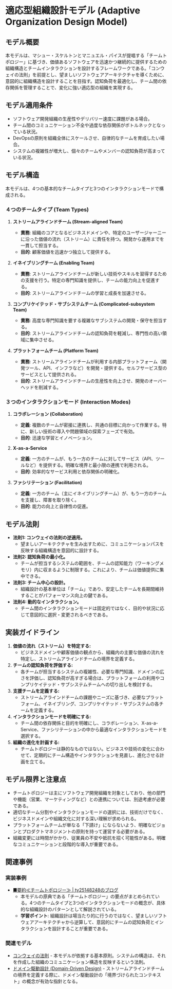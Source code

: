 # 適応型組織設計モデル (Adaptive Organization Design Model)

## モデル概要
本モデルは、マシュー・スケルトンとマニュエル・パイスが提唱する「チームトポロジー」に基づき、価値あるソフトウェアを迅速かつ継続的に提供するための組織構造とチームインタラクションを設計するフレームワークである。「コンウェイの法則」を前提とし、望ましいソフトウェアアーキテクチャを導くために、意図的に組織構造を設計することを目指す。認知負荷を最適化し、チーム間の依存関係を管理することで、変化に強い適応型の組織を実現する。

## モデル適用条件
- ソフトウェア開発組織の生産性やデリバリー速度に課題がある場合。
- チーム間のコミュニケーション不全や過度な依存関係がボトルネックとなっている状況。
- DevOpsの原則を組織全体にスケールさせ、自律的なチームを育成したい場合。
- システムの複雑性が増大し、個々のチームやメンバーの認知負荷が高まっている状況。

## モデル構造
本モデルは、4つの基本的なチームタイプと3つのインタラクションモードで構成される。

### ４つのチームタイプ (Team Types)
1.  **ストリームアラインドチーム (Stream-aligned Team)**
    -   **責務**: 組織のコアとなるビジネスドメインや、特定のユーザージャーニーに沿った価値の流れ（ストリーム）に責任を持つ。開発から運用までを一貫して担当する。
    -   **目的**: 顧客価値を迅速かつ独立して提供する。

2.  **イネイブリングチーム (Enabling Team)**
    -   **責務**: ストリームアラインドチームが新しい技術やスキルを習得するための支援を行う。特定の専門知識を提供し、チームの能力向上を促進する。
    -   **目的**: ストリームアラインドチームの学習と成長を加速させる。

3.  **コンプリケイテッド・サブシステムチーム (Complicated-subsystem Team)**
    -   **責務**: 高度な専門知識を要する複雑なサブシステムの開発・保守を担当する。
    -   **目的**: ストリームアラインドチームの認知負荷を軽減し、専門性の高い領域に集中させる。

4.  **プラットフォームチーム (Platform Team)**
    -   **責務**: ストリームアラインドチームが利用する内部プラットフォーム（開発ツール、API、インフラなど）を開発・提供する。セルフサービス型のサービスとして提供される。
    -   **目的**: ストリームアラインドチームの生産性を向上させ、開発のオーバーヘッドを削減する。

### ３つのインタラクションモード (Interaction Modes)
1.  **コラボレーション (Collaboration)**
    -   **定義**: 複数のチームが密接に連携し、共通の目標に向かって作業する。特に、新しい技術の導入や問題領域の探索フェーズで有効。
    -   **目的**: 迅速な学習とイノベーション。

2.  **X-as-a-Service**
    -   **定義**: 一方のチームが、もう一方のチームに対してサービス（API、ツールなど）を提供する。明確な境界と最小限の連携で利用される。
    -   **目的**: 効率的なサービス利用と依存関係の明確化。

3.  **ファシリテーション (Facilitation)**
    -   **定義**: 一方のチーム（主にイネイブリングチーム）が、もう一方のチームを支援し、障害を取り除く。
    -   **目的**: 能力の向上と自律性の促進。

## モデル法則
- **法則1: コンウェイの法則の逆適用。**
  -   望ましいアーキテクチャを生み出すために、コミュニケーションパスを反映する組織構造を意図的に設計する。
- **法則2: 認知負荷の最小化。**
  -   チームが担当するシステムの範囲を、チームの認知能力（ワーキングメモリ）内に収まるように制限する。これにより、チームは価値提供に集中できる。
- **法則3: チーム中心の設計。**
  -   組織設計の基本単位は「チーム」であり、安定したチームを長期間維持することがパフォーマンス向上の鍵である。
- **法則4: 動的なインタラクション。**
  -   チーム間のインタラクションモードは固定的ではなく、目的や状況に応じて意図的に選択・変更されるべきである。

## 実装ガイドライン
1.  **価値の流れ（ストリーム）を特定する:**
    -   ビジネスドメインや顧客価値の観点から、組織内の主要な価値の流れを特定し、ストリームアラインドチームの境界を定義する。
2.  **チームの認知負荷を評価する:**
    -   各チームが担当するシステムの複雑性、必要な専門知識、ドメインの広さを評価し、認知負荷が高すぎる場合は、プラットフォームの利用やコンプリケイテッド・サブシステムチームへの切り出しを検討する。
3.  **支援チームを定義する:**
    -   ストリームアラインドチームの課題やニーズに基づき、必要なプラットフォーム、イネイブリング、コンプリケイテッド・サブシステムの各チームを定義する。
4.  **インタラクションモードを明確にする:**
    -   チーム間の依存関係と目的を明確にし、コラボレーション、X-as-a-Service、ファシリテーションの中から最適なインタラクションモードを選択する。
5.  **組織の進化を計画する:**
    -   チームトポロジーは静的なものではない。ビジネスや技術の変化に合わせて、定期的にチーム構造やインタラクションを見直し、進化させる計画を立てる。

## モデル限界と注意点
- チームトポロジーは主にソフトウェア開発組織を対象としており、他の部門や機能（営業、マーケティングなど）との連携については、別途考慮が必要である。
- 適切なチーム分割やインタラクションモードの選択には、技術だけでなく、ビジネスドメインや組織文化に対する深い理解が求められる。
- プラットフォームチームが単なる「下請け」にならないよう、明確なビジョンとプロダクトマネジメントの原則を持って運営する必要がある。
- 組織変更には時間がかかり、従業員の不安や抵抗を招く可能性がある。明確なコミュニケーションと段階的な導入が重要である。

## 関連事例

### 実装事例
- [■要約≪チームトポロジー≫ | ty25148248のブログ](https://ty25148248.hatenablog.com/entry/2024/10/14/101358)
  -   本モデルの原典である「チームトポロジー」の要点がまとめられている。4つのチームタイプと3つのインタラクションモードの概念が、具体的な組織設計のパターンとして解説されている。
  -   **学習ポイント**: 組織設計は場当たり的に行うのではなく、望ましいソフトウェアアーキテクチャから逆算して、意図的にチームの認知負荷とインタラクションを設計することが重要である。

### 関連モデル
- [コンウェイの法則](https://ja.wikipedia.org/wiki/%E3%82%B3%E3%83%B3%E3%82%A6%E3%82%A7%E3%82%A4%E3%81%AE%E6%B3%95%E5%89%87) - 本モデルが依拠する基本原則。システムの構造は、それを作成した組織のコミュニケーション構造を反映するという法則。
- [ドメイン駆動設計 (Domain-Driven Design)](https://ja.wikipedia.org/wiki/%E3%83%89%E3%83%A1%E3%82%A4%E3%83%B3%E9%A7%86%E5%8B%95%E8%A8%AD%E8%A8%88) - ストリームアラインドチームの境界を定義する際に、ドメイン駆動設計の「境界づけられたコンテキスト」の概念が有効な指針となる。
